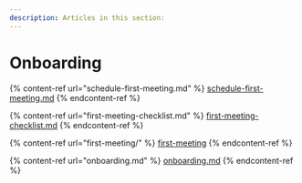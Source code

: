 ```yaml
---
description: Articles in this section:
---
```

# Onboarding

{% content-ref url="schedule-first-meeting.md" %}
[schedule-first-meeting.md](schedule-first-meeting.md)
{% endcontent-ref %}

{% content-ref url="first-meeting-checklist.md" %}
[first-meeting-checklist.md](first-meeting-checklist.md)
{% endcontent-ref %}

{% content-ref url="first-meeting/" %}
[first-meeting](first-meeting/)
{% endcontent-ref %}

{% content-ref url="onboarding.md" %}
[onboarding.md](onboarding.md)
{% endcontent-ref %}
